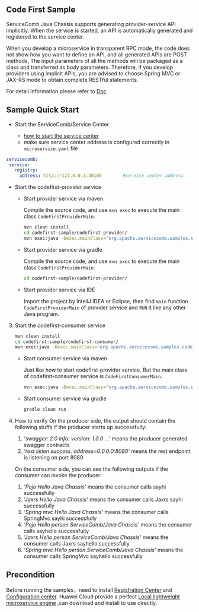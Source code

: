 ## Code First Sample

ServiceComb Java Chassis supports generating provider-service API implicitly. When the service is started, an API is automatically generated and registered to the service center.

When you develop a microservice in transparent RPC mode, the code does not show how you want to define an API, and all generated APIs are POST methods, The input parameters of all the methods will be packaged as a class and transferred as body parameters. Therefore, if you develop providers using implicit APIs, you are advised to choose Spring MVC or JAX-RS mode to obtain complete RESTful statements.

For detail information please refer to [Doc](https://docs.servicecomb.io/java-chassis/zh_CN/build-provider/code-first/)



## Sample Quick Start

* Start the ServiceComb/Service Center

   - [how to start the service center](http://servicecomb.apache.org/docs/products/service-center/install/)
   - make sure service center address is configured correctly in `microservice.yaml` file

```yaml
servicecomb:
 service:
   registry:
     address: http://127.0.0.1:30100		#service center address
```

* Start the codefirst-provider service

   - Start provider service via maven

      Compile the source code, and use `mvn exec` to execute the main class `CodeFirstProviderMain`.

      ```bash
      mvn clean install
      cd codefirst-sample/codefirst-provider/
      mvn exec:java -Dexec.mainClass="org.apache.servicecomb.samples.codefirst.provider.CodeFirstProviderMain"
      ```

   - Start provider service via gradle

      Compile the source code, and use `mvn exec` to execute the main class `CodeFirstProviderMain`.

      ```bash
      cd codefirst-sample/codefirst-provider/
      
      ```

   - Start provider service via IDE

      Import the project by InteliJ IDEA or Eclipse, then find `main` function `CodeFirstProviderMain` of provider service and `RUN` it like any other Java program.

3. Start the codefirst-consumer service

   ```bash
   mvn clean install
   cd codefirst-sample/codefirst-consumer/
   mvn exec:java -Dexec.mainClass="org.apache.servicecomb.samples.codefirst.consumer.CodeFirstConsumerMain"
   ```

   - Start consumer service via maven

      Just like how to start codefirst-provider service. But the main class of codefirst-consumer service is `CodeFirstConsumerMain`.

      ```bash
      mvn exec:java -Dexec.mainClass="org.apache.servicecomb.samples.codefirst.consumer.CodeFirstConsumerMain"
      ```

   - Start consumer service via gradle

      ```bash
      gradle clean run
      ```

4. How to verify
   On the producer side, the output should contain the following stuffs if the producer starts up successfully:
   1. *'swagger: 2.0 info: version: 1.0.0 ...'* means the producer generated swagger contracts
   2. *'rest listen success. address=0.0.0.0:8080'* means the rest endpoint is listening on port 8080
   
   On the consumer side, you can see the following outputs if the consumer can invoke the producer:
   1. *'Pojo Hello Java Chassis'* means the consumer calls sayhi successfully 
   2. *'Jaxrs Hello Java Chassis'* means the consumer calls Jaxrs sayhi successfully
   3. *'Spring mvc Hello Java Chassis'* means the consumer calls SpringMvc sayhi successfully
   4. *'Pojo Hello person ServiceComb/Java Chassis'* means the consumer calls sayhello successfully
   5. *'Jaxrs Hello person ServiceComb/Java Chassis'* means the consumer calls Jaxrs sayhello successfully
   6. *'Spring mvc Hello person ServiceComb/Java Chassis'* means the consumer calls SpringMvc sayhello successfully

## Precondition

Before running the samples，need to install [Registration Center](https://github.com/apache/servicecomb-service-center) and [Configuration center](https://github.com/apache/servicecomb-kie). Huawei Cloud provide a perfect [Local lightweight microservice engine](https://support.huaweicloud.com/devg-cse/cse_devg_0036.html) ,can download and install to use directly.